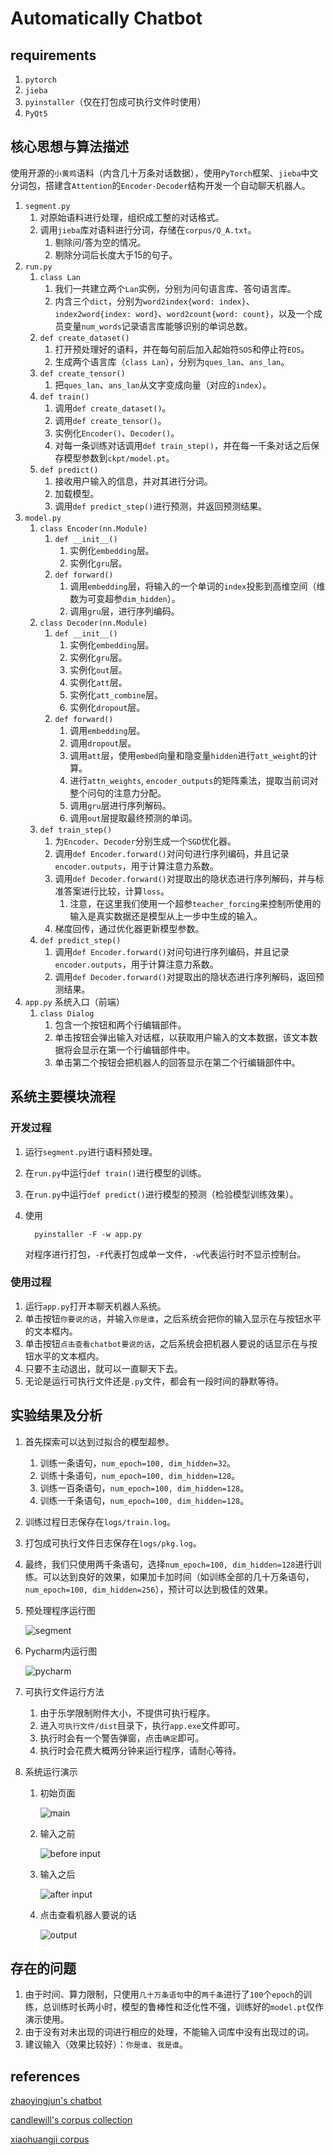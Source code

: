 # Automatically Chatbot

## requirements

1. `pytorch`
2. `jieba`
3. `pyinstaller`（仅在打包成可执行文件时使用）
4. `PyQt5`

## 核心思想与算法描述

使用开源的`小黄鸡`语料（内含几十万条对话数据），使用`PyTorch`框架、`jieba`中文分词包，搭建含`Attention`的`Encoder-Decoder`结构开发一个自动聊天机器人。

1. `segment.py`
   1. 对原始语料进行处理，组织成工整的对话格式。
   2. 调用`jieba`库对语料进行分词，存储在`corpus/Q_A.txt`。
      1. 剔除问/答为空的情况。
      2. 剔除分词后长度大于15的句子。
2. `run.py`
   1. `class Lan`
      1. 我们一共建立两个`Lan`实例，分别为问句语言库、答句语言库。
      2. 内含三个`dict`，分别为`word2index{word: index}`、`index2word{index: word}`、`word2count{word: count}`，以及一个成员变量`num_words`记录语言库能够识别的单词总数。
   2. `def create_dataset()`
      1. 打开预处理好的语料，并在每句前后加入起始符`SOS`和停止符`EOS`。
      2. 生成两个语言库（`class Lan`），分别为`ques_lan`、`ans_lan`。
   3. `def create_tensor()`
      1. 把`ques_lan`、`ans_lan`从文字变成向量（对应的`index`）。
   4. `def train()`
      1. 调用`def create_dataset()`。
      2. 调用`def create_tensor()`。
      3. 实例化`Encoder()`、`Decoder()`。
      4. 对每一条训练对话调用`def train_step()`，并在每一千条对话之后保存模型参数到`ckpt/model.pt`。
   5. `def predict()`
      1. 接收用户输入的信息，并对其进行分词。
      2. 加载模型。
      3. 调用`def predict_step()`进行预测，并返回预测结果。
3. `model.py`
   1. `class Encoder(nn.Module)`
      1. `def __init__()`
         1. 实例化`embedding`层。
         2. 实例化`gru`层。
      2. `def forward()`
         1. 调用`embedding`层，将输入的一个单词的`index`投影到高维空间（维数为可变超参`dim_hidden`）。
         2. 调用`gru`层，进行序列编码。
   2. `class Decoder(nn.Module)`
      1. `def __init__()`
         1. 实例化`embedding`层。
         2. 实例化`gru`层。
         3. 实例化`out`层。
         4. 实例化`att`层。
         5. 实例化`att_combine`层。
         6. 实例化`dropout`层。
      2. `def forward()`
         1. 调用`embedding`层。
         2. 调用`dropout`层。
         3. 调用`att`层，使用`embed`向量和隐变量`hidden`进行`att_weight`的计算。
         4. 进行`attn_weights`, `encoder_outputs`的矩阵乘法，提取当前词对整个问句的注意力分配。
         5. 调用`gru`层进行序列解码。
         6. 调用`out`层提取最终预测的单词。
   3. `def train_step()`
      1. 为`Encoder`、`Decoder`分别生成一个`SGD`优化器。
      2. 调用`def Encoder.forward()`对问句进行序列编码，并且记录`encoder.outputs`，用于计算注意力系数。
      3. 调用`def Decoder.forward()`对提取出的隐状态进行序列解码，并与标准答案进行比较，计算`loss`。
         1. 注意，在这里我们使用一个超参`teacher_forcing`来控制所使用的输入是真实数据还是模型从上一步中生成的输入。
      4. 梯度回传，通过优化器更新模型参数。
   4. `def predict_step()`
      1. 调用`def Encoder.forward()`对问句进行序列编码，并且记录`encoder.outputs`，用于计算注意力系数。
      2. 调用`def Decoder.forward()`对提取出的隐状态进行序列解码，返回预测结果。
4. `app.py`
   系统入口（前端）
   1. `class Dialog`
      1. 包含一个按钮和两个行编辑部件。
      2. 单击按钮会弹出输入对话框，以获取用户输入的文本数据，该文本数据将会显示在第一个行编辑部件中。
      3. 单击第二个按钮会把机器人的回答显示在第二个行编辑部件中。

## 系统主要模块流程

### 开发过程

1. 运行`segment.py`进行语料预处理。
2. 在`run.py`中运行`def train()`进行模型的训练。
3. 在`run.py`中运行`def predict()`进行模型的预测（检验模型训练效果）。
4. 使用

         pyinstaller -F -w app.py
   
   对程序进行打包，`-F`代表打包成单一文件，`-w`代表运行时不显示控制台。
### 使用过程

1. 运行`app.py`打开本聊天机器人系统。
2. 单击按钮`你要说的话`，并输入`你是谁`，之后系统会把你的输入显示在与按钮水平的文本框内。
3. 单击按钮`点击查看chatbot要说的话`，之后系统会把机器人要说的话显示在与按钮水平的文本框内。
4. 只要不主动退出，就可以一直聊天下去。
5. 无论是运行可执行文件还是`.py`文件，都会有一段时间的静默等待。

## 实验结果及分析

1. 首先探索可以达到过拟合的模型超参。
   1. 训练一条语句，`num_epoch=100, dim_hidden=32`。
   2. 训练十条语句，`num_epoch=100, dim_hidden=128`。
   3. 训练一百条语句，`num_epoch=100, dim_hidden=128`。
   4. 训练一千条语句，`num_epoch=100, dim_hidden=128`。
2. 训练过程日志保存在`logs/train.log`。
3. 打包成可执行文件日志保存在`logs/pkg.log`。
4. 最终，我们只使用两千条语句，选择`num_epoch=100, dim_hidden=128`进行训练。可以达到良好的效果，如果加卡加时间（如训练全部的几十万条语句，`num_epoch=100, dim_hidden=256`），预计可以达到极佳的效果。
5. 预处理程序运行图
   
   ![segment](figs/segment.jpg)

6. Pycharm内运行图

   ![pycharm](figs/pycharm.jpg)

7. 可执行文件运行方法
   1. 由于乐学限制附件大小，不提供可执行程序。
   2. 进入`可执行文件/dist`目录下，执行`app.exe`文件即可。
   3. 执行时会有一个警告弹窗，点击`确定`即可。
   4. 执行时会花费大概两分钟来运行程序，请耐心等待。

8. 系统运行演示
   1. 初始页面
      
      ![main](figs/main.jpg)
   
   2. 输入之前

      ![before input](figs/before_input.jpg)

   3. 输入之后
   
      ![after input](figs/after_input.jpg)
   
   4. 点击查看机器人要说的话

      ![output](figs/output.jpg)

    

## 存在的问题

1. 由于时间、算力限制，只使用`几十万条语句`中的`两千条`进行了`100`个`epoch`的训练，总训练时长两小时，模型的鲁棒性和泛化性不强，训练好的`model.pt`仅作演示使用。
2. 由于没有对未出现的词进行相应的处理，不能输入词库中没有出现过的词。
3. 建议输入（效果比较好）：`你是谁`、`我是谁`。

## references

[zhaoyingjun's chatbot](https://github.com/zhaoyingjun/chatbot)

[candlewill's corpus collection](https://github.com/candlewill/Dialog_Corpus)

[xiaohuangji corpus](https://github.com/aceimnorstuvwxz/dgk_lost_conv/tree/master/results)

